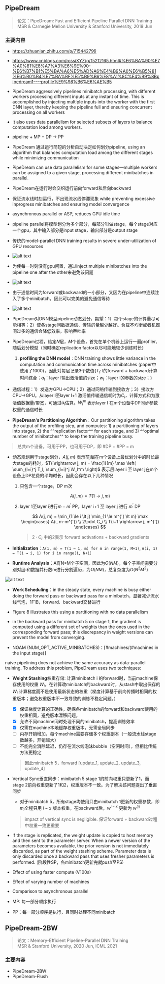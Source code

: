 ## PipeDream
> 论文：PipeDream: Fast and Efficient Pipeline Parallel DNN Training  
> MSR & Carnegie Mellon University & Stanford University, 2018 Jun

### 主要内容
- https://zhuanlan.zhihu.com/p/715442799
- https://www.cnblogs.com/rossiXYZ/p/15212165.html#%E6%BA%90%E7%A0%81%E8%A7%A3%E6%9E%90-%E6%B7%B1%E5%BA%A6%E5%AD%A6%E4%B9%A0%E6%B5%81%E6%B0%B4%E7%BA%BF%E5%B9%B6%E8%A1%8C%E4%B9%8Bpipedream1----profile%E9%98%B6%E6%AE%B5
- PipeDream aggressively pipelines minibatch processing, with different workers processing different inputs at any instant of time. This is accomplished by injecting multiple inputs into the worker with the first DNN layer, thereby keeping the pipeline full and ensuring concurrent processing on all workers  
- It also uses data parallelism for selected subsets of layers to balance computation load among workers.
- pipeline + MP + DP → PP
- PipeDream 通过运行简短的分析自动决定如何划分pipeline, using an algorithm that balances computation load among the different stages while minimizing communication
- PipeDream can use data parallelism for some stages—multiple workers can be assigned to a given stage, processing different minibatches in parallel.
- PipeDream在运行时会交织运行前向forward和后向backward
- 保证流水线时刻运行，不出现流水线停滞现象 while preventing excessive inprogress minibatches and ensuring model convergence
- asynchronous parallel or ASP, reduces GPU idle time
- pipeline parallel将模型划分为多个部分，每部分叫做stage，每个stage对应一个gpu，其中输入部分是input stage，输出部分是output stage
- 传统的model-parallel DNN training results in severe under-utilization of GPU resources
- ![alt text](1750254727335.jpg)
- 为使每一时刻没有gpu闲置，通过inject multiple minibatches into the pipeline one after the other来避免该问题
- ![alt text](image-1.png)
- 由于通信时间为forward或backward的一小部分，又因为在pipeline中连续注入了多个minibatch，因此可以完美的避免通信等待
- ![alt text](image-2.png)
- PipeDream对DNN模型pipeline动态划分，期望：1）每个stage的计算量尽可能相等；2）使各stage间数据通信、传输的量越少越好。负载不均衡或者机器间过多的通信会降低效率，影响吞吐率

- PipeDream过程，给定$N$层，$M$个设备，首先在单个机器上运行一遍profiler，随后划分模型（同时确定replication factor以尽可能地较少训练时长）
    1. **profiling the DNN model**：DNN training shows little variance in the computation and communication time across minibatches (paper中使用了1000)，因此对每层记录3个数值{$T_l$: l的forward + backward计算时间综合；$a_l$：layer l输出激活值的size；$w_l$：layer l的参数的size；}
- 通信过程：1）发送方GPU→CPU；2）通过网络传输到接收方；3）接收方CPU→GPU。从layer l至layer l+1 激活值传输通信耗时为$C_l$，计算方式和为激活值数据量/带宽，可通过$a_l$估算。$W_l^m$ 表示layer l 在m个设备中DP同步参数权重的通信时长
- **PipeDream's Partitioning Algorithm**：Our partitioning algorithm takes the output of the profiling step, and computes: 1) a partitioning of layers into stages, 2) the ^^replication factor^^ for each stage, and 3) ^^optimal number of minibatches^^ to keep the training pipeline busy.
> 总共m个设备，可用于PP，也可用于DP，即 #DP + #PP = m
- 动态规划用于stage划分，$A(j, m)$ 表示前j层在m个设备上最优划分中的时长最大stage的耗时，$T(i\rightarrow j, m) = \frac{1}{m} \max \left( \sum_{l=i}^j T_l, \sum_{l=i}^j W_l^m \right)$ 表示层layer i 至 layer j在m个设备上DP花费的平均时长，因此会存在以下几种情况
    1. 只包含一个stage，DP m次

        $$
        A(j, m) = T(1\rightarrow j, m)
        $$

    2. layer 1至layer i进行$m-m^{'}$ PP，layer i+1 至 layer j 进行 $m^{'}$ DP

        $$
        A(j, m) = \min_{1 \le i \lt j} \min_{1 \le m^{'} \lt m} \max \begin{cases}
            A(i, m-m^{'}) \\
            2\cdot C_i \\
            T(i+1 \rightarrow j, m^{'})
        \end{cases}
        $$

        > $2\cdot C_i$ 中的2表示 forward activations + backward gradients

- **Initialization**：`A(1, m) = T(1 → 1, m) for m in range(1, M+1)`, `A(i, 1) = T(1 → i, 1) for i in range(1, N+1)`
- **Runtime Analysis**：A有N*M个子空间，因此为$O(NM)$，每个子空间需要分别对层i和数据并行数m进行分割遍历，为$O(NM)$，总复杂度为$O(N^2M^2)$

![alt text](1750254779090.jpg)

- **Work Scheduling**：in the steady state, every machine is busy either doing the forward pass or backward pass for a minibatch，显著减少流水线气泡，1F1B，forward、backward交替进行
- Figure 8 illustrates this using a partitioning with no data parallelism

- in the backward pass for minibatch 5 on stage 1, the gradient is computed using a different set of weights than the ones used in the corresponding forward pass; this discrepancy in weight versions can prevent the model from converging.

- NOAM (NUM_OPT_ACTIVE_MINIBATCHES)：$\lceil \#\text{machines}/(\#\text{machines in the input stage}) \rceil$

naive pipelining does not achieve the same accuracy as data-parallel training. To address this problem, PipeDream uses two techniques:

- **Weight Stashing**权重存储: 计算minibatch i 的forward时，当前machine保存使用的权重 $W_i$，在计算改minibatch的backward时，从stash中取出保存的 $W_i$ 计算梯度而不是使用最新状态的权重（梯度计算基于前向传播时相同的权重版本；避免权重版本不一致导致的训练不稳定问题。）

    - [x] 保证梯度计算的正确性，确保各minibatch的forward和backward使用的权重相同，避免版本漂移问题。
    - [x] 允许不同machine同时处理不同的minibatch，提高训练效率
    - [x] 仅需在machine本地缓存权重版本，无需全局同步
    - [ ] 内存开销增加，每个machine需要存储多个权重副本（一般流水线stage数越多，开销越大）
    - [ ] 不能完全消除延迟，仍存在流水线泡沫bubble（空闲时间），但相比传统方法更稳定
    > 因此minibatch 5，forward [update_1, update_2, update_3, update_4]

- Vertical Sync垂直同步：minibatch 5 stage 1的前向权重只更新了1，而stage 2前向权重更新了1和2，权重版本不一致。为了解决该问题提出了垂直同步
    
    - 对于minibatch 5，所有stage均使用只由minibatch 1更新的权重参数，即$m_i$全程只用 $i-x$ 版本权重，在backward后，$w^{i-x}$ 更新为 $w^(i)$  
    > impact of vertical sync is negligible. 保证forward + backward过程中权重一致更重要

- If the stage is replicated, the weight update is copied to host memory and then sent to the parameter server. When a newer version of the parameters becomes available, the prior version is not immediately discarded, as part of the weight stashing scheme. Parameter data is only discarded once a backward pass that uses fresher parameters is performed. (阶段性SP，各minibatch更新完就push至PS)

- Effect of using faster compute (V100s)
- Effect of varying number of machines
- Comparison to asynchronous parallel
- MP: 每一部分顺序执行
- PP：每一部分顺序是执行，且同时处理不同minibatch
## PipeDream-2BW
> 论文：Memory-Efficient Pipeline-Parallel DNN Training  
> MSR & Stanford University, 2020 Jun, ICML 2021

### 主要内容
- PipeDream-2BW
- PipeDream-Flush 